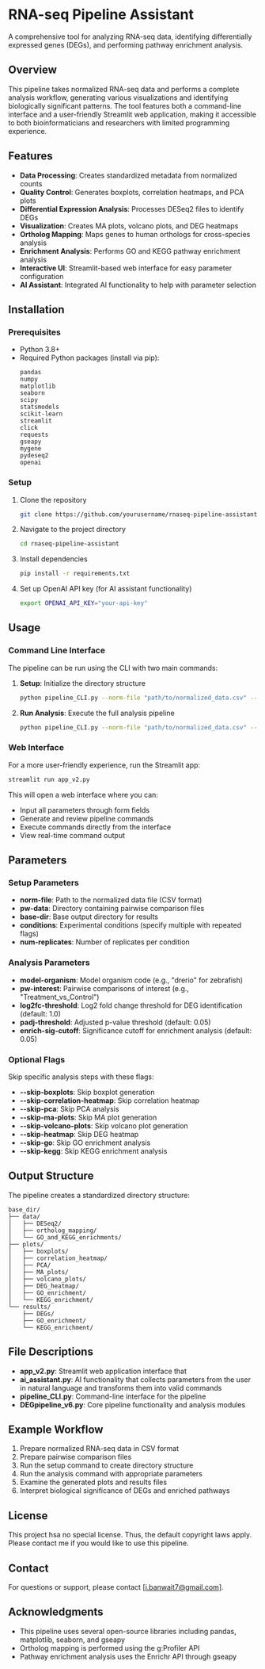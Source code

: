 # RNA-seq Pipeline Assistant

A comprehensive tool for analyzing RNA-seq data, identifying differentially expressed genes (DEGs), and performing pathway enrichment analysis.

## Overview

This pipeline takes normalized RNA-seq data and performs a complete analysis workflow, generating various visualizations and identifying biologically significant patterns. The tool features both a command-line interface and a user-friendly Streamlit web application, making it accessible to both bioinformaticians and researchers with limited programming experience.

## Features

- **Data Processing**: Creates standardized metadata from normalized counts
- **Quality Control**: Generates boxplots, correlation heatmaps, and PCA plots
- **Differential Expression Analysis**: Processes DESeq2 files to identify DEGs
- **Visualization**: Creates MA plots, volcano plots, and DEG heatmaps
- **Ortholog Mapping**: Maps genes to human orthologs for cross-species analysis
- **Enrichment Analysis**: Performs GO and KEGG pathway enrichment analysis
- **Interactive UI**: Streamlit-based web interface for easy parameter configuration
- **AI Assistant**: Integrated AI functionality to help with parameter selection

## Installation

### Prerequisites
- Python 3.8+
- Required Python packages (install via pip):
  ```
  pandas
  numpy
  matplotlib
  seaborn
  scipy
  statsmodels
  scikit-learn
  streamlit
  click
  requests
  gseapy
  mygene
  pydeseq2
  openai
  ```

### Setup
1. Clone the repository
   ```bash
   git clone https://github.com/yourusername/rnaseq-pipeline-assistant.git
   ```
2. Navigate to the project directory
   ```bash
   cd rnaseq-pipeline-assistant
   ```
3. Install dependencies
   ```bash
   pip install -r requirements.txt
   ```
4. Set up OpenAI API key (for AI assistant functionality)
   ```bash
   export OPENAI_API_KEY="your-api-key"
   ```

## Usage

### Command Line Interface

The pipeline can be run using the CLI with two main commands:

1. **Setup**: Initialize the directory structure
   ```bash
   python pipeline_CLI.py --norm-file "path/to/normalized_data.csv" --pw-data "path/to/pairwise_data" --base-dir "output_directory" --num-replicates 3 --conditions "Control" --conditions "Treatment1" --conditions "Treatment2" setup
   ```

2. **Run Analysis**: Execute the full analysis pipeline
   ```bash
   python pipeline_CLI.py --norm-file "path/to/normalized_data.csv" --pw-data "path/to/pairwise_data" --base-dir "output_directory" --num-replicates 3 --conditions "Control" --conditions "Treatment1" --conditions "Treatment2" run-all --model-organism "drerio" --pw-interest "Treatment1_vs_Control" --pw-interest "Treatment2_vs_Control" --log2fc-threshold 1.0 --padj-threshold 0.05 --enrich-sig-cutoff 0.05
   ```

### Web Interface

For a more user-friendly experience, run the Streamlit app:

```bash
streamlit run app_v2.py
```

This will open a web interface where you can:
- Input all parameters through form fields
- Generate and review pipeline commands
- Execute commands directly from the interface
- View real-time command output

## Parameters

### Setup Parameters
- **norm-file**: Path to the normalized data file (CSV format)
- **pw-data**: Directory containing pairwise comparison files
- **base-dir**: Base output directory for results
- **conditions**: Experimental conditions (specify multiple with repeated flags)
- **num-replicates**: Number of replicates per condition

### Analysis Parameters
- **model-organism**: Model organism code (e.g., "drerio" for zebrafish)
- **pw-interest**: Pairwise comparisons of interest (e.g., "Treatment_vs_Control")
- **log2fc-threshold**: Log2 fold change threshold for DEG identification (default: 1.0)
- **padj-threshold**: Adjusted p-value threshold (default: 0.05)
- **enrich-sig-cutoff**: Significance cutoff for enrichment analysis (default: 0.05)

### Optional Flags
Skip specific analysis steps with these flags:
- **--skip-boxplots**: Skip boxplot generation
- **--skip-correlation-heatmap**: Skip correlation heatmap
- **--skip-pca**: Skip PCA analysis
- **--skip-ma-plots**: Skip MA plot generation
- **--skip-volcano-plots**: Skip volcano plot generation
- **--skip-heatmap**: Skip DEG heatmap
- **--skip-go**: Skip GO enrichment analysis
- **--skip-kegg**: Skip KEGG enrichment analysis

## Output Structure

The pipeline creates a standardized directory structure:

```
base_dir/
├── data/
│   ├── DESeq2/
│   ├── ortholog_mapping/
│   └── GO_and_KEGG_enrichments/
├── plots/
│   ├── boxplots/
│   ├── correlation_heatmap/
│   ├── PCA/
│   ├── MA_plots/
│   ├── volcano_plots/
│   ├── DEG_heatmap/
│   ├── GO_enrichment/
│   └── KEGG_enrichment/
└── results/
    ├── DEGs/
    ├── GO_enrichment/
    └── KEGG_enrichment/
```

## File Descriptions

- **app_v2.py**: Streamlit web application interface that  
- **ai_assistant.py**: AI functionality that collects parameters from the user in natural language and transforms them into valid commands 
- **pipeline_CLI.py**: Command-line interface for the pipeline
- **DEGpipeline_v6.py**: Core pipeline functionality and analysis modules

## Example Workflow

1. Prepare normalized RNA-seq data in CSV format
2. Prepare pairwise comparison files 
3. Run the setup command to create directory structure
4. Run the analysis command with appropriate parameters
5. Examine the generated plots and results files
6. Interpret biological significance of DEGs and enriched pathways

## License

This project hsa no special license. Thus, the default copyright laws apply. Please contact me if you would like to use this pipeline. 

## Contact

For questions or support, please contact [i.banwait7@gmail.com].

## Acknowledgments

- This pipeline uses several open-source libraries including pandas, matplotlib, seaborn, and gseapy
- Ortholog mapping is performed using the g:Profiler API
- Pathway enrichment analysis uses the Enrichr API through gseapy
